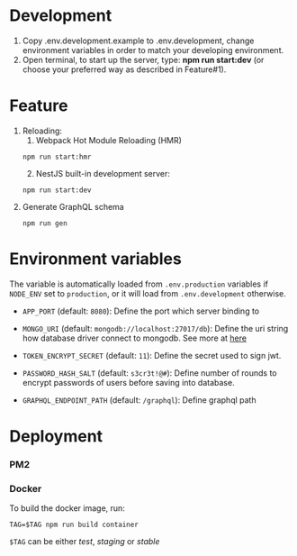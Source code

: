 # Development
1. Copy .env.development.example to .env.development, change environment variables in order to match your developing environment.
2. Open terminal, to start up the server, type: **npm run start:dev** (or choose  your preferred way as described in Feature#1).

# Feature
1. Reloading:
   1. Webpack Hot Module Reloading (HMR)
   ```
   npm run start:hmr
   ```
   2. NestJS built-in development server:
   ```
   npm run start:dev
   ```
2. Generate GraphQL schema
   ```
   npm run gen
   ```
# Environment variables
The variable is automatically loaded from `.env.production` variables if `NODE_ENV` set to `production`, or it will load from `.env.development` otherwise.

- `APP_PORT` (default: `8080`): Define the port which server binding to

- `MONGO_URI` (default: `mongodb://localhost:27017/db`): Define the uri string how database driver connect to mongodb. See more at [here](mongodb://[username:password@]host1[:port1][,...hostN[:portN]][/[defaultauthdb][?options]]
)

- `TOKEN_ENCRYPT_SECRET` (default: `11`): Define the secret used to sign jwt.

- `PASSWORD_HASH_SALT` (default: `s3cr3t!@#`): Define number of rounds to encrypt passwords of users before saving into database.
- `GRAPHQL_ENDPOINT_PATH` (default: `/graphql`): Define graphql path

# Deployment
### PM2
### Docker

To build the docker image, run:
```
TAG=$TAG npm run build container
```
`$TAG` can be either *test*, *staging* or *stable*